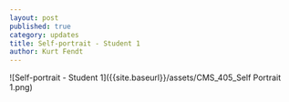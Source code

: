 ```yaml
---
layout: post
published: true
category: updates
title: Self-portrait - Student 1
author: Kurt Fendt
---
```

![Self-portrait - Student 1]({{site.baseurl}}/assets/CMS_405_Self Portrait 1.png)
